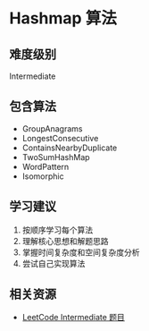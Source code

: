 # Hashmap 算法

## 难度级别
Intermediate

## 包含算法
- GroupAnagrams
- LongestConsecutive
- ContainsNearbyDuplicate
- TwoSumHashMap
- WordPattern
- Isomorphic

## 学习建议
1. 按顺序学习每个算法
2. 理解核心思想和解题思路
3. 掌握时间复杂度和空间复杂度分析
4. 尝试自己实现算法

## 相关资源
- [LeetCode Intermediate 题目](https://leetcode.com/problemset/all/?difficulty=INTERMEDIATE)
